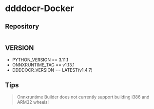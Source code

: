 # **ddddocr-Docker**

## **Repository**


```bash
```

## **VERSION**

- PYTHON_VERSION == 3.11.1
- ONNXRUNTIME_TAG == v1.13.1
- DDDDOCR_VERSION == LATEST(v1.4.7)

## **Tips**

> Onnxruntime Builder does not currently support building i386 and ARM32 wheels!
